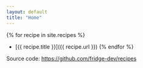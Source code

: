 ```yaml
---
layout: default
title: "Home"
---
```


{% for recipe in site.recipes %}
- [{{ recipe.title }}]({{ recipe.url }})
{% endfor %}


Source code: https://github.com/fridge-dev/recipes
